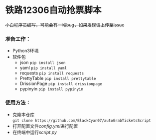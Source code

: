 # 铁路12306自动抢票脚本
~~小白程序员编写，可能会有一堆bug，如果发现请上传至issue~~
### 准备工作：
- Python3环境
- 软件包
  - json 
    ```pip install json```
  - yaml 
    ```pip install yaml```
  - requests 
    ```pip install requests```
  - PrettyTable
    ```pip install prettytable```
  - DrissionPage
    ```pip install drissionpage```
  - pypinyin
    ```pip install pypinyin```
### 使用方法：
- 克隆本仓库  
  ```git clone https://github.com/BlackCyan07/autoGrabTicketsScript```
- 打开配置文件*config.yml*进行配置
- 在终端中运行*script.py*